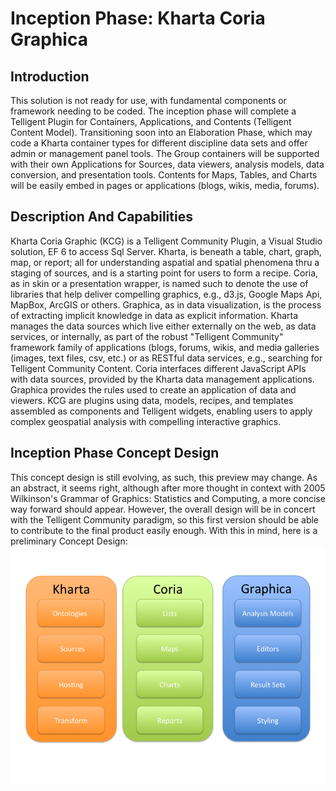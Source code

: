 # Inception Phase: Kharta Coria Graphica
## Introduction
This solution is not ready for use, with fundamental components or framework needing to be coded. The inception phase will complete a Telligent Plugin for Containers, Applications, and Contents (Telligent Content Model). Transitioning soon into an Elaboration Phase, which may code a Kharta container types for different discipline data sets and offer admin or management panel tools. The Group containers will be supported with their own Applications for Sources, data viewers, analysis models, data conversion, and presentation tools. Contents for Maps, Tables, and Charts will be easily embed in pages or applications (blogs, wikis, media, forums).
## Description And Capabilities
Kharta Coria Graphic (KCG) is a Telligent Community Plugin, a Visual Studio solution, EF 6 to access Sql Server.  Kharta, is beneath a table, chart, graph, map, or report; all for understanding aspatial and spatial phenomena thru a staging of sources, and is a starting point for users to form a recipe.  Coria, as in skin or a presentation wrapper, is named such to denote the use of libraries that help deliver compelling graphics, e.g., d3.js, Google Maps Api, MapBox, ArcGIS or others.  Graphica, as in data visualization, is the process of extracting implicit knowledge in data as explicit information.  Kharta manages the data sources which live either externally on the web, as data services, or internally, as part of the robust "Telligent Community" framework family of applications (blogs, forums, wikis, and media galleries (images, text files, csv, etc.) or as RESTful data services, e.g., searching for Telligent Community Content.  Coria interfaces different JavaScript APIs with data sources, provided by the Kharta data management applications.  Graphica provides the rules used to create an application of data and viewers. KCG are plugins using data, models, recipes, and templates assembled as components and Telligent widgets, enabling users to apply complex geospatial analysis with compelling interactive graphics.
## Inception Phase Concept Design
This concept design is still evolving, as such, this preview may change. As an abstract, it seems right, although after more thought in context with 2005 Wilkinson's Grammar of Graphics: Statistics and Computing, a more concise way forward should appear. However, the overall design will be in concert with the Telligent Community paradigm, so this first version should be able to contribute to the final product easily enough.  With this in mind, here is a preliminary Concept Design:
![Preliminary Concept Design](https://raw.githubusercontent.com/powersparks/kharta-coria-graphica/master/kcgComponents.png)
